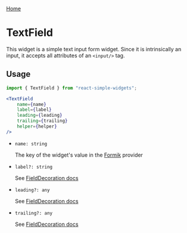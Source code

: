 [Home](../../../README.md)

# TextField

This widget is a simple text input form widget. Since it is intrinsically an input, it accepts all attributes of an `<input/>` tag.

## Usage

```jsx
import { TextField } from "react-simple-widgets";

<TextField
    name={name}
    label={label}
    leading={leading}
    trailing={trailing}
    helper={helper}
/>
```

- `name: string`

  The key of the widget's value in the [Formik](https://jaredpalmer.com/formik/) provider

-   `label?: string`

    See [FieldDecoration docs](../field-decoration/field-decoration-usage.md)

-   `leading?: any`

    See [FieldDecoration docs](../field-decoration/field-decoration-usage.md)

-   `trailing?: any`

    See [FieldDecoration docs](../field-decoration/field-decoration-usage.md)
